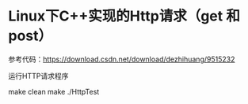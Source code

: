 # Linux下C++实现的Http请求（get 和 post）

参考代码：https://download.csdn.net/download/dezhihuang/9515232

运行HTTP请求程序

make clean
make
./HttpTest
